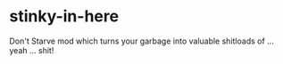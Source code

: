 # stinky-in-here
Don't Starve mod which turns your garbage into valuable shitloads of ... yeah ... shit!
